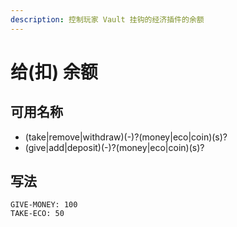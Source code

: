```yaml
---
description: 控制玩家 Vault 挂钩的经济插件的余额
---
```


# 给\(扣\) 余额

## 可用名称

* \(take\|remove\|withdraw\)\(-\)?\(money\|eco\|coin\)\(s\)?
* \(give\|add\|deposit\)\(-\)?\(money\|eco\|coin\)\(s\)?

## 写法

```
GIVE-MONEY: 100
TAKE-ECO: 50
```



